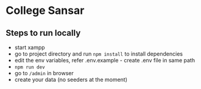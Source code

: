 # College Sansar

## Steps to run locally

-  start xampp
-  go to project directory and run `npm install` to install dependencies
-  edit the env variables, refer .env.example - create .env file in same path
-  `npm run dev`
-  go to `/admin` in browser
-  create your data (no seeders at the moment)
